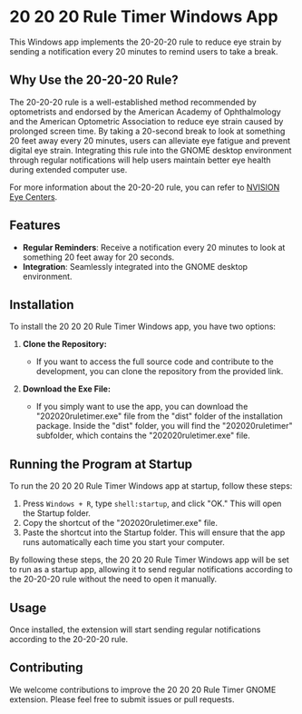 # 20 20 20 Rule Timer Windows App

This Windows app implements the 20-20-20 rule to reduce eye strain by sending a notification every 20 minutes to remind users to take a break.

## Why Use the 20-20-20 Rule?

The 20-20-20 rule is a well-established method recommended by optometrists and endorsed by the American Academy of Ophthalmology and the American Optometric Association to reduce eye strain caused by prolonged screen time. By taking a 20-second break to look at something 20 feet away every 20 minutes, users can alleviate eye fatigue and prevent digital eye strain. Integrating this rule into the GNOME desktop environment through regular notifications will help users maintain better eye health during extended computer use.

For more information about the 20-20-20 rule, you can refer to [NVISION Eye Centers](https://www.nvisioncenters.com/education/20-20-20-rule/).

## Features

- **Regular Reminders**: Receive a notification every 20 minutes to look at something 20 feet away for 20 seconds.
- **Integration**: Seamlessly integrated into the GNOME desktop environment.

## Installation

To install the 20 20 20 Rule Timer Windows app, you have two options:

1. **Clone the Repository:**
   - If you want to access the full source code and contribute to the development, you can clone the repository from the provided link.

2. **Download the Exe File:**
   - If you simply want to use the app, you can download the "202020ruletimer.exe" file from the "dist" folder of the installation package. Inside the "dist" folder, you will find the "202020ruletimer" subfolder, which contains the "202020ruletimer.exe" file.

## Running the Program at Startup

To run the 20 20 20 Rule Timer Windows app at startup, follow these steps:

1. Press `Windows + R`, type `shell:startup`, and click "OK." This will open the Startup folder.
2. Copy the shortcut of the "202020ruletimer.exe" file.
3. Paste the shortcut into the Startup folder. This will ensure that the app runs automatically each time you start your computer.

By following these steps, the 20 20 20 Rule Timer Windows app will be set to run as a startup app, allowing it to send regular notifications according to the 20-20-20 rule without the need to open it manually.


## Usage

Once installed, the extension will start sending regular notifications according to the 20-20-20 rule.

## Contributing

We welcome contributions to improve the 20 20 20 Rule Timer GNOME extension. Please feel free to submit issues or pull requests.

